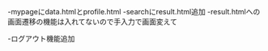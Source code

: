  
-mypageにdata.htmlとprofile.html
-searchにresult.html追加
-result.htmlへの画面遷移の機能は入れてないので手入力で画面変えて

-ログアウト機能追加
